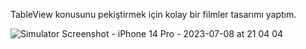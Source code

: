 TableView konusunu pekiştirmek için kolay bir filmler  tasarımı yaptım.




![Simulator Screenshot - iPhone 14 Pro - 2023-07-08 at 21 04 04](https://github.com/ertekinbatuhan/tableview_example/assets/101355515/0c21b769-bc5b-4159-97ab-7a66cc52587e)

